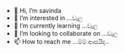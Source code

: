 - 👋 Hi, I’m savinda
- 👀 I’m interested in ...වැල
- 🌱 I’m currently learning ...වැල
- 💞️ I’m looking to collaborate on ...වැල
- 📫 How to reach me ...ම්ම් ආසයිද..

<!---
slsavinda/slsavinda is a ✨ special ✨ repository because its `README.md` (this file) appears on your GitHub profile.
You can click the Preview link to take a look at your changes.
--->
